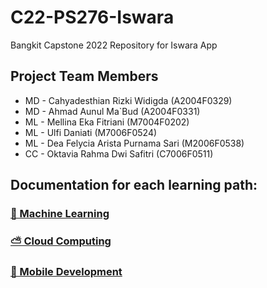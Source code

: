 # C22-PS276-Iswara
Bangkit Capstone 2022 Repository for Iswara App
## Project Team Members
* MD - Cahyadesthian Rizki Widigda (A2004F0329)
* MD - Ahmad Aunul Ma`Bud (A2004F0331)
* ML - Mellina Eka Fitriani (M7004F0202)
* ML - Ulfi Daniati (M7006F0524)
* ML - Dea Felycia Arista Purnama Sari (M2006F0538)
* CC - Oktavia Rahma Dwi Safitri (C7006F0511)
## Documentation for each learning path:
### [🤖 Machine Learning](https://github.com/oni4hmad/C22-PS276-Iswara/tree/machine-learning)
### [⛅ Cloud Computing](https://github.com/oni4hmad/C22-PS276-Iswara/tree/cloud-computing)
### [📱 Mobile Development](https://github.com/oni4hmad/C22-PS276-Iswara/tree/mobile-development)